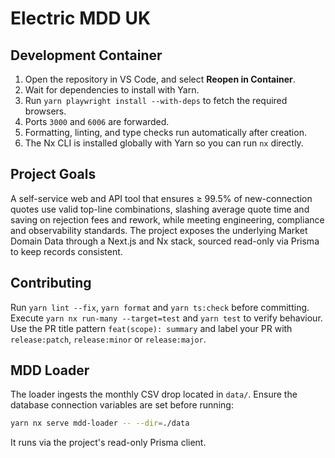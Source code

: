 # Electric MDD UK

## Development Container

1. Open the repository in VS Code, and select **Reopen in Container**.
2. Wait for dependencies to install with Yarn.
3. Run `yarn playwright install --with-deps` to fetch the required browsers.
4. Ports `3000` and `6006` are forwarded.
5. Formatting, linting, and type checks run automatically after creation.
6. The Nx CLI is installed globally with Yarn so you can run `nx` directly.

## Project Goals

A self-service web and API tool that ensures ≥ 99.5% of new-connection quotes use valid top-line combinations, slashing average quote time and saving on
rejection fees and rework, while meeting engineering, compliance and
observability standards. The project exposes the underlying Market Domain Data
through a Next.js and Nx stack, sourced read-only via Prisma to keep records
consistent.

## Contributing

Run `yarn lint --fix`, `yarn format` and `yarn ts:check` before committing.
Execute `yarn nx run-many --target=test` and `yarn test` to verify behaviour.
Use the PR title pattern `feat(scope): summary` and label your PR with
`release:patch`, `release:minor` or `release:major`.

## MDD Loader

The loader ingests the monthly CSV drop located in `data/`.
Ensure the database connection variables are set before running:

```bash
yarn nx serve mdd-loader -- --dir=./data
```

It runs via the project's read-only Prisma client.

